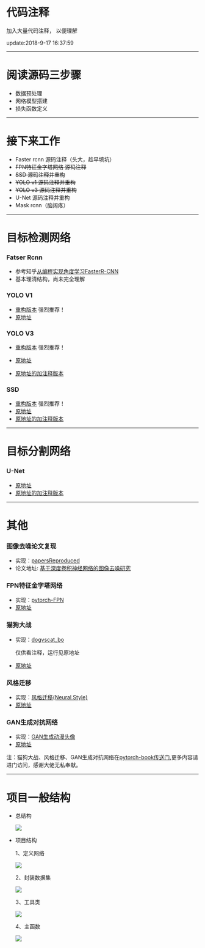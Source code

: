# 代码注释

加入大量代码注释， 以便理解

update:2018-9-17 16:37:59

----------

# 阅读源码三步骤

- 数据预处理
- 网络模型搭建
- 损失函数定义

----------
# 接下来工作
 
- Faster rcnn  源码注释（头大，趁早填坑）
- ~~FPN特征金字塔网络 源码注释~~
- ~~SSD 源码注释并重构~~
- ~~YOLO v1  源码注释并重构~~
- ~~YOLO v3  源码注释并重构~~
- U-Net 源码注释并重构
- Mask rcnn（脑阔疼）

----------
# 目标检测网络

### Fatser Rcnn
- 参考知乎[从编程实现角度学习FasterR-CNN](https://zhuanlan.zhihu.com/p/32404424)
- 基本理清结构，尚未完全理解

### YOLO V1

- [重构版本](https://github.com/bobo0810/AnnotatedNetworkModelGit/tree/master/YOLOv1ByBobo) 强烈推荐！
- [原地址](https://github.com/xiongzihua/pytorch-YOLO-v1)

### YOLO V3

- [重构版本](https://github.com/bobo0810/AnnotatedNetworkModelGit/tree/master/YOLOv3_pytorch) 强烈推荐！

- [原地址](https://github.com/eriklindernoren/PyTorch-YOLOv3)

- [原地址的加注释版本](https://github.com/bobo0810/PyTorch-YOLOv3-master) 


### SSD

- [重构版本](https://github.com/bobo0810/AnnotatedNetworkModelGit/tree/master/SSD_pytorch) 强烈推荐！
- [原地址](https://github.com/amdegroot/ssd.pytorch) 
- [原地址的加注释版本](https://github.com/bobo0810/pytorchSSD) 

----------
# 目标分割网络

### U-Net
- [原地址](https://github.com/milesial/Pytorch-UNet)
- [原地址的加注释版本](https://github.com/bobo0810/AnnotatedNetworkModelGit/tree/master/UNet_pytorch) 

----------

# 其他

### 图像去噪论文复现

 - 实现：[papersReproduced](https://github.com/bobo0810/AnnotatedNetworkModelGit/tree/master/papersReproduced)
 - 论文地址: [基于深度卷积神经网络的图像去噪研究](http://kns.cnki.net/KCMS/detail/detail.aspx?dbcode=CJFQ&amp;dbname=CJFDLAST2017&amp;filename=JSJC201703042&amp;uid=WEEvREcwSlJHSldRa1FhdXNXa0hIb3VVSnliNDU0a2dObEJYUVM1MzR2cz0=$9A4hF_YAuvQ5obgVAqNKPCYcEjKensW4ggI8Fm4gTkoUKaID8j8gFw!!&amp;v=MTUzMzkxRnJDVVJMS2ZZdWRvRnk3blVydkJMejdCYmJHNEg5Yk1ySTlCWm9SOGVYMUx1eFlTN0RoMVQzcVRyV00=)

### FPN特征金字塔网络
- 实现：[pytorch-FPN](https://github.com/bobo0810/AnnotatedNetworkModelGit/tree/master/pytorch-FPN)
- [原地址](https://github.com/kuangliu/pytorch-fpn) 



### 猫狗大战

- 实现：[dogvscat_bo](https://github.com/bobo0810/AnnotatedNetworkModelGit/tree/master/dogvscat_bo)

  仅供看注释，运行见原地址
- [原地址](https://github.com/chenyuntc/pytorch-book/tree/master/chapter6-%E5%AE%9E%E6%88%98%E6%8C%87%E5%8D%97)

### 风格迁移

- 实现：[风格迁移(Neural Style)](https://github.com/bobo0810/AnnotatedNetworkModelGit/tree/master/%E9%A3%8E%E6%A0%BC%E8%BF%81%E7%A7%BB(Neural%20Style))
- [原地址](https://github.com/chenyuntc/pytorch-book/tree/master/chapter8-%E9%A3%8E%E6%A0%BC%E8%BF%81%E7%A7%BB(Neural%20Style))

### GAN生成对抗网络
- 实现：[GAN生成动漫头像](https://github.com/bobo0810/AnnotatedNetworkModelGit/tree/master/GAN%E7%94%9F%E6%88%90%E5%8A%A8%E6%BC%AB%E5%A4%B4%E5%83%8F)
- [原地址](https://github.com/chenyuntc/pytorch-book/tree/master/chapter7-GAN%E7%94%9F%E6%88%90%E5%8A%A8%E6%BC%AB%E5%A4%B4%E5%83%8F)

注：猫狗大战、风格迁移、GAN生成对抗网络在[pytorch-book传送门](https://github.com/chenyuntc/pytorch-book),更多内容请进门访问，感谢大佬无私奉献。





----------


# 项目一般结构


- 总结构

  ![](http://boboprivate.oss-cn-beijing.aliyuncs.com/18-5-26/99053959.jpg)
  
  
- 项目结构

  1、定义网络
  
  ![](http://boboprivate.oss-cn-beijing.aliyuncs.com/18-5-26/16409622.jpg) 
  
   2、封装数据集
   
  ![](http://boboprivate.oss-cn-beijing.aliyuncs.com/18-5-26/38894621.jpg)
  
   3、工具类
   
  ![](http://boboprivate.oss-cn-beijing.aliyuncs.com/18-5-26/98583532.jpg)
  
   4、主函数
   
  ![](http://boboprivate.oss-cn-beijing.aliyuncs.com/18-5-26/32257225.jpg)
  

